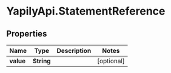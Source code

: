 # YapilyApi.StatementReference

## Properties

Name | Type | Description | Notes
------------ | ------------- | ------------- | -------------
**value** | **String** |  | [optional] 


